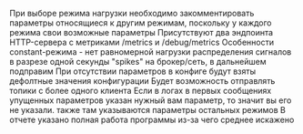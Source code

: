 При выборе режима нагрузки необходимо закомментировать параметры относящиеся к другим режимам, поскольку у каждого режима свои возможные параметры
Присутствуют два эндпоинта HTTP-сервера с метриками /metrics и /debug/metrics
Особенности constant-режима - нет равномерной нагрузки распределения сигналов в разрезе одной секунды "spikes" на брокер/сеть, в дальнейшем подправим
При отсутствии параметров в конфиге будут взяты дефолтные значения конфигурации
Будет возможность отправлять топики с более одного клиента
Если в логах в первых сообщениях упущенных параметров указан нужный вам параметр, то значит вы его не указали. также там указываются параметры остальных режимов
В отчете указано полная работа программы из-за чего среднее искажено